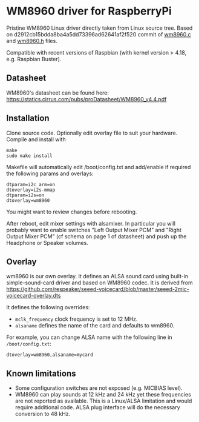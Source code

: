 # WM8960 driver for RaspberryPi

Pristine WM8960 Linux driver directly taken from Linux source tree.
Based on d2912cb15bdda8ba4a5dd73396ad62641af2f520 commit of [wm8960.c](https://github.com/torvalds/linux/blob/d2912cb15bdda8ba4a5dd73396ad62641af2f520/sound/soc/codecs/wm8960.c) and [wm8960.h](https://github.com/torvalds/linux/blob/d2912cb15bdda8ba4a5dd73396ad62641af2f520/sound/soc/codecs/wm8960.h) files.

Compatible with recent versions of Raspbian (with kernel version > 4.18, e.g. Raspbian Buster).

## Datasheet

WM8960's datasheet can be found here:
https://statics.cirrus.com/pubs/proDatasheet/WM8960_v4.4.pdf

## Installation

Clone source code.
Optionally edit overlay file to suit your hardware.
Compile and install with

    make
    sudo make install

Makefile will automatically edit /boot/config.txt and add/enable if required the following params and overlays:

    dtparam=i2c_arm=on
    dtoverlay=i2s-mmap
    dtparam=i2s=on
    dtoverlay=wm8960

You might want to review changes before rebooting.

After reboot, edit mixer settings with alsamixer. In particular you will probably want to enable switches "Left Output Mixer PCM" and "Right Output Mixer PCM" (cf schema on page 1 of datasheet) and push up the Headphone or Speaker volumes.

## Overlay

wm8960 is our own overlay. It defines an ALSA sound card using built-in simple-sound-card driver and based on WM8960 codec.
It is derived from https://github.com/respeaker/seeed-voicecard/blob/master/seeed-2mic-voicecard-overlay.dts

It defines the following overrides:
- `mclk_frequency` clock frequency is set to 12 MHz.
- `alsaname` defines the name of the card and defaults to wm8960.

For example, you can change ALSA name with the following line in `/boot/config.txt`:

    dtoverlay=wm8960,alsaname=mycard

## Known limitations

- Some configuration switches are not exposed (e.g. MICBIAS level).
- WM8960 can play sounds at 12 kHz and 24 kHz yet these frequencies are not reported as available. This is a Linux/ALSA limitation and would require additional code. ALSA plug interface will do the necessary conversion to 48 kHz.

